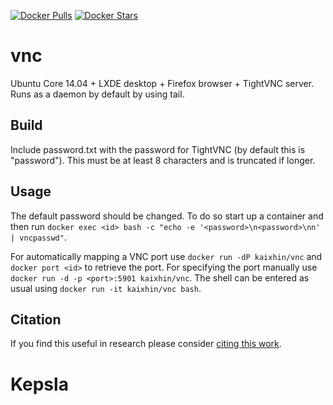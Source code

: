 [![Docker Pulls](https://img.shields.io/docker/pulls/kaixhin/vnc.svg)](https://hub.docker.com/r/kaixhin/vnc/)
[![Docker Stars](https://img.shields.io/docker/stars/kaixhin/vnc.svg)](https://hub.docker.com/r/kaixhin/vnc/)

vnc
===
Ubuntu Core 14.04 + LXDE desktop + Firefox browser + TightVNC server. Runs as a daemon by default by using tail.

Build
-----
Include password.txt with the password for TightVNC (by default this is "password"). This must be at least 8 characters and is truncated if longer.

Usage
-----
The default password should be changed. To do so start up a container and then run `docker exec <id> bash -c "echo -e '<password>\n<password>\nn' | vncpasswd"`.

For automatically mapping a VNC port use `docker run -dP kaixhin/vnc` and `docker port <id>` to retrieve the port.
For specifying the port manually use `docker run -d -p <port>:5901 kaixhin/vnc`.
The shell can be entered as usual using `docker run -it kaixhin/vnc bash`.

Citation
--------
If you find this useful in research please consider [citing this work](https://github.com/Kaixhin/dockerfiles/blob/master/CITATION.md).
# Kepsla
